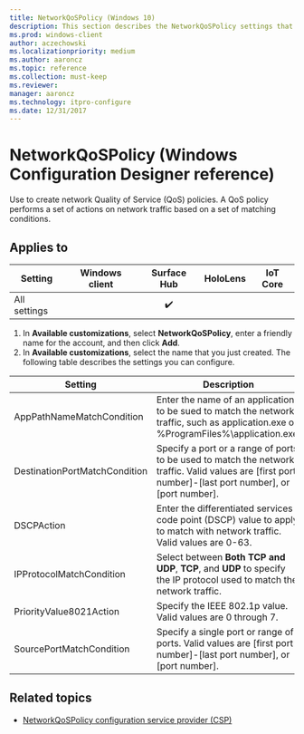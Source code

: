```yaml
---
title: NetworkQoSPolicy (Windows 10)
description: This section describes the NetworkQoSPolicy settings that you can configure in provisioning packages for Windows 10 using Windows Configuration Designer.
ms.prod: windows-client
author: aczechowski
ms.localizationpriority: medium
ms.author: aaroncz
ms.topic: reference
ms.collection: must-keep
ms.reviewer: 
manager: aaroncz
ms.technology: itpro-configure
ms.date: 12/31/2017
---
```


# NetworkQoSPolicy (Windows Configuration Designer reference)

Use to create network Quality of Service (QoS) policies. A QoS policy performs a set of actions on network traffic based on a set of matching conditions. 

## Applies to

| Setting   | Windows client | Surface Hub | HoloLens | IoT Core |
| --- | :---: | :---: | :---: | :---: |
| All settings |   | ✔️ |  |  |

1. In **Available customizations**, select **NetworkQoSPolicy**, enter a friendly name for the account, and then click **Add**.
2. In **Available customizations**, select the name that you just created. The following table describes the settings you can configure. 

| Setting | Description |
| --- | --- |
| AppPathNameMatchCondition | Enter the name of an application to be sued to match the network traffic, such as application.exe or %ProgramFiles%\application.exe.  |
| DestinationPortMatchCondition | Specify a port or a range of ports to be used to match the network traffic. Valid values are [first port number]-[last port number], or [port number]. |
| DSCPAction | Enter the differentiated services code point (DSCP) value to apply to match with network traffic. Valid values are 0-63. |
| IPProtocolMatchCondition | Select between **Both TCP and UDP**, **TCP**, and **UDP** to specify the IP protocol used to match the network traffic.   |
| PriorityValue8021Action | Specify the IEEE 802.1p value. Valid values are 0 through 7. |
| SourcePortMatchCondition | Specify a single port or range of ports. Valid values are [first port number]-[last port number], or [port number]. |

## Related topics

- [NetworkQoSPolicy configuration service provider (CSP)](/windows/client-management/mdm/networkqospolicy-csp)
